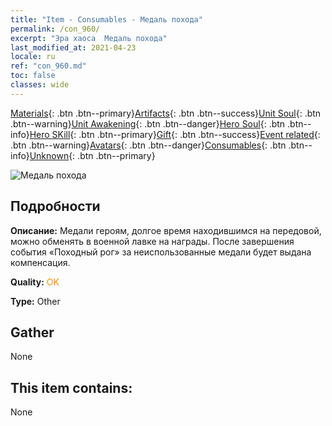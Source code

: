 ```yaml
---
title: "Item - Consumables - Медаль похода"
permalink: /con_960/
excerpt: "Эра хаоса  Медаль похода"
last_modified_at: 2021-04-23
locale: ru
ref: "con_960.md"
toc: false
classes: wide
---
```

 [Materials](/ItemsRU/){: .btn .btn--primary}[Artifacts](/ItemsRU/Artifacts/){: .btn .btn--success}[Unit Soul](/ItemsRU/UnitSoul/){: .btn .btn--warning}[Unit Awakening](/ItemsRU/UnitAwakening/){: .btn .btn--danger}[Hero Soul](/ItemsRU/HeroSoul/){: .btn .btn--info}[Hero SKill](/ItemsRU/HeroSkill/){: .btn .btn--primary}[Gift](/ItemsRU/Gift/){: .btn .btn--success}[Event related](/ItemsRU/Events/){: .btn .btn--warning}[Avatars](/ItemsRU/Avatars/){: .btn .btn--danger}[Consumables](/ItemsRU/Consumables/){: .btn .btn--info}[Unknown](/ItemsRU/Unknown/){: .btn .btn--primary}

 ![Медаль похода](/images/t/i_40055.png)

## Подробности
 **Описание:** Медали героям, долгое время находившимся на передовой, можно обменять в военной лавке на награды. После завершения события «Походный рог» за неиспользованные медали будет выдана компенсация.

 **Quality:** <span style="color: #FF8C00">OK</span>

 **Type:** Other

## Gather

  None

## This item contains:

  None

